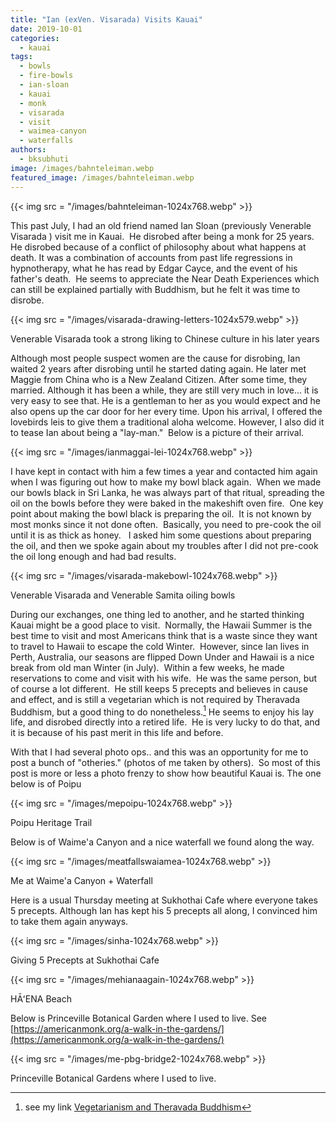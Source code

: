 ```yaml
---
title: "Ian (exVen. Visarada) Visits Kauai"
date: 2019-10-01
categories: 
  - kauai
tags: 
  - bowls
  - fire-bowls
  - ian-sloan
  - kauai
  - monk
  - visarada
  - visit
  - waimea-canyon
  - waterfalls
authors: 
  - bksubhuti
image: /images/bahnteleiman.webp
featured_image: /images/bahnteleiman.webp
---
```


{{< img src = "/images/bahnteleiman-1024x768.webp" >}}

This past July, I had an old friend named Ian Sloan (previously Venerable Visarada ) visit me in Kauai.  He disrobed after being a monk for 25 years. He disrobed because of a conflict of philosophy about what happens at death. It was a combination of accounts from past life regressions in hypnotherapy, what he has read by Edgar Cayce, and the event of his father's death.  He seems to appreciate the Near Death Experiences which can still be explained partially with Buddhism, but he felt it was time to disrobe. 

{{< img src = "/images/visarada-drawing-letters-1024x579.webp" >}}

Venerable Visarada took a strong liking to Chinese culture in his later years

Although most people suspect women are the cause for disrobing, Ian waited 2 years after disrobing until he started dating again. He later met Maggie from China who is a New Zealand Citizen. After some time, they married. Although it has been a while, they are still very much in love... it is very easy to see that. He is a gentleman to her as you would expect and he also opens up the car door for her every time. Upon his arrival, I offered the lovebirds leis to give them a traditional aloha welcome. However, I also did it to tease Ian about being a "lay-man."  Below is a picture of their arrival.

{{< img src = "/images/ianmaggai-lei-1024x768.webp" >}}

I have kept in contact with him a few times a year and contacted him again when I was figuring out how to make my bowl black again.  When we made our bowls black in Sri Lanka, he was always part of that ritual, spreading the oil on the bowls before they were baked in the makeshift oven fire.  One key point about making the bowl black is preparing the oil.  It is not known by most monks since it not done often.  Basically, you need to pre-cook the oil until it is as thick as honey.   I asked him some questions about preparing the oil, and then we spoke again about my troubles after I did not pre-cook the oil long enough and had bad results. 

{{< img src = "/images/visarada-makebowl-1024x768.webp" >}}

Venerable Visarada and Venerable Samita oiling bowls

During our exchanges, one thing led to another, and he started thinking Kauai might be a good place to visit.  Normally, the Hawaii Summer is the best time to visit and most Americans think that is a waste since they want to travel to Hawaii to escape the cold Winter.  However, since Ian lives in Perth, Australia, our seasons are flipped Down Under and Hawaii is a nice break from old man Winter (in July).  Within a few weeks, he made reservations to come and visit with his wife.  He was the same person, but of course a lot different.  He still keeps 5 precepts and believes in cause and effect, and is still a vegetarian which is not required by Theravada Buddhism, but a good thing to do nonetheless.[^1] He seems to enjoy his lay life, and disrobed directly into a retired life.  He is very lucky to do that, and it is because of his past merit in this life and before.

With that I had several photo ops.. and this was an opportunity for me to post a bunch of "otheries." (photos of me taken by others).  So most of this post is more or less a photo frenzy to show how beautiful Kauai is. The one below is of Poipu

{{< img src = "/images/mepoipu-1024x768.webp" >}}

Poipu Heritage Trail

Below is of Waime'a Canyon and a nice waterfall we found along the way.

{{< img src = "/images/meatfallswaiamea-1024x768.webp" >}}

Me at Waime'a Canyon + Waterfall

Here is a usual Thursday meeting at Sukhothai Cafe where everyone takes 5 precepts. Although Ian has kept his 5 precepts all along, I convinced him to take them again anyways.

{{< img src = "/images/sinha-1024x768.webp" >}}

Giving 5 Precepts at Sukhothai Cafe

{{< img src = "/images/mehianaagain-1024x768.webp" >}}

HĀʻENA Beach

Below is Princeville Botanical Garden where I used to live. See [https://americanmonk.org/a-walk-in-the-gardens/](https://americanmonk.org/a-walk-in-the-gardens/)

{{< img src = "/images/me-pbg-bridge2-1024x768.webp" >}}

Princeville Botanical Gardens where I used to live.

[^1]: see my link [Vegetarianism and Theravada Buddhism](https://americanmonk.org/vegetarianism-theravada-buddhism/) 